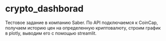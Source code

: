 # crypto_dashborad
Тестовое задание в компанию Saber. По API подключаемся к CoinCap, получаем историю цен на определенную криптовалюту, строим график
в plotly, выводим его с помощью streamlit.
